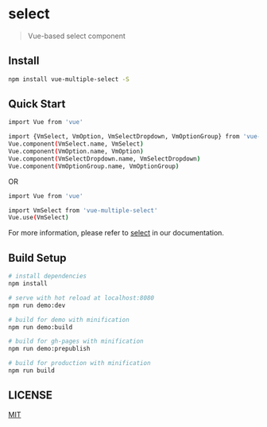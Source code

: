 # select

> Vue-based select component

## Install

```bash
npm install vue-multiple-select -S
```

## Quick Start

```bash
import Vue from 'vue'

import {VmSelect, VmOption, VmSelectDropdown, VmOptionGroup} from 'vue-multiple-select'
Vue.component(VmSelect.name, VmSelect)
Vue.component(VmOption.name, VmOption)
Vue.component(VmSelectDropdown.name, VmSelectDropdown)
Vue.component(VmOptionGroup.name, VmOptionGroup)
```
OR
```bash
import Vue from 'vue'

import VmSelect from 'vue-multiple-select'
Vue.use(VmSelect)
```

For more information, please refer to [select](http://vue-multiple.github.io/select) in our documentation.

## Build Setup

``` bash
# install dependencies
npm install

# serve with hot reload at localhost:8080
npm run demo:dev

# build for demo with minification
npm run demo:build

# build for gh-pages with minification
npm run demo:prepublish

# build for production with minification
npm run build
```

## LICENSE

[MIT](http://opensource.org/licenses/MIT)

